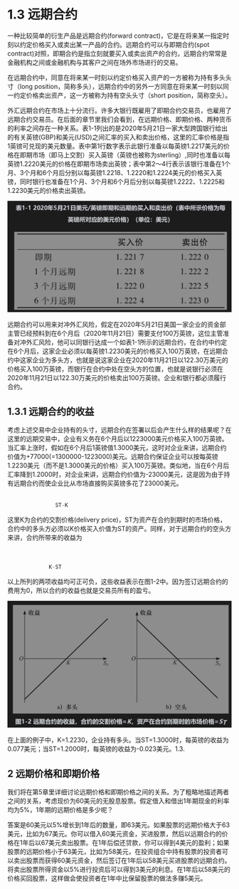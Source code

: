 # 1.3 远期合约

一种比较简单的衍生产品是远期合约(forward contract)，它是在将来某一指定时刻以约定价格买入或卖出某一产品的合约。远期合约可以与即期合约(spot contract)对照，即期合约是指立刻就要买入或卖出资产的合约，远期合约常常是金融机构之间或金融机构与其客户之间在场外市场进行的交易。

在远期合约中，同意在将来某一时刻以约定价格买入资产的一方被称为持有多头头寸（long position，简称多头），远期合约中的另外一方同意在将来某一时刻以同一约定价格卖出资产，这一方被称为持有空头头寸（short position，简称空头）。

外汇远期合约在市场上十分流行。许多大银行既雇用了即期合约交易员，也雇用了远期合约交易员。在后面的章节里我们会看到，在远期价格、即期价格、两种货币的利率之间存在一种关系。表1-1列出的是2020年5月21日一家大型跨国银行给出的有关英镑(GBP)和美元(USD)之间汇率的买入和卖出价格，这里的汇率价格是指1英镑可兑现的美元数量。表中第1行数字表示此银行准备以每英镑1.2217美元的价格在即期市场（即马上交割）买入英镑（英镑也被称为sterling）,同时也准备以每英镑1.2220美元的价格在即期市场卖出英镑；表中第2～4行表示该银行准备在1个月、3个月和6个月后分别以每英镑1.2218、1.2220和1.2224美元的价格买入英镑，同时银行也准备在1个月、3个月和6个月后分别以每英镑1.2222、1.2225和1.2230美元的价格卖出英镑。

![](images/2024-02-19-13-34-05.png)

远期合约可以用来对冲外汇风险，假定在2020年5月21日美国一家企业的资金部主管已经预料到在6个月后（2020年11月21日）需要支付100万英镑，这位主管准备对冲外汇风险，他可以同银行达成一个如表1-1所示的远期合约，在合约中约定在6个月后，这家企业必须以每英镑1.2230美元的价格买入100万英镑，在远期合约中这家企业为多头方，也就是说这家企业在2020年11月21日以122.30万美元的价格买入100万英镑，而银行在合约中处在空头方的位置，也就是说银行必须在2020年11月21日以122.30万美元的价格卖出100万英镑。企业和银行都必须履行合约。

## 1.3.1 远期合约的收益

考虑上述交易中企业持有的头寸，远期合约在签署以后会产生什么样的结果呢？在这里的远期交易中，企业有义务在6个月后以1223000美元价格买入100万英镑。当汇率上涨时，假如在6个月后1英镑值1.3000美元，这时对企业来讲，远期合约价值为+77000(=1300000-1223000)美元。远期合约保证企业可以按每英镑1.2230美元（而不是1.3000美元的价格）买入100万英镑。类似地，当在6个月后汇率降到1.2000时，对企业来讲，远期合约价值为-23000美元，这是因为由于持有远期合约而使企业比从市场直接购买英镑多花了23000美元。

```python

               ST-K

```


这里K为合约的交割价格(delivery price)，ST为资产在合约到期时的市场价格，合约中的多头方必须以K价格买入价值为ST的资产。同样，对于远期合约的空头方来讲，合约所带来的收益为

```python


             K-ST

```

以上所列的两项收益均可正可负，这些收益表示在图1-2中。因为签订远期合约的费用为0，所以合约的收益也就是交易员所有的盈亏。

![](images/2024-02-19-13-37-50.png)

在上面的例子中，K=1.2230，企业持有多头。当ST=1.3000时，每英镑的收益为0.077美元；当ST=1.2000时，每英镑的收益为-0.023美元。1.3.

## 2 远期价格和即期价格

我们将在第5章里详细讨论远期价格和即期价格之间的关系。为了粗略地描述两者之间的关系，考虑现价为60美元的无股息股票。假定借入和借出1年期现金的利率均为5%，1年期的远期价格是多少呢？

答案是60美元以5%增长到1年后的数量，即63美元。如果股票的远期价格大于63美元，比如为67美元。你可以借入60美元资金，买进股票，然后以远期合约的价格在1年后以67美元卖出股票。在1年后偿还贷款，你可以得到4美元的盈利；如果股票的远期价格小于63美元，比如为58美元，在投资组合中持有股票的投资者可以卖出股票而获得60美元资金，然后签订在1年后以58美元买进股票的远期合约。将卖出股票所得资金以5%进行投资后可以得到3美元的利息。在1年后以58美元的价格买回股票，这样做会使投资者在1年中比保留股票的做法多赚5美元。